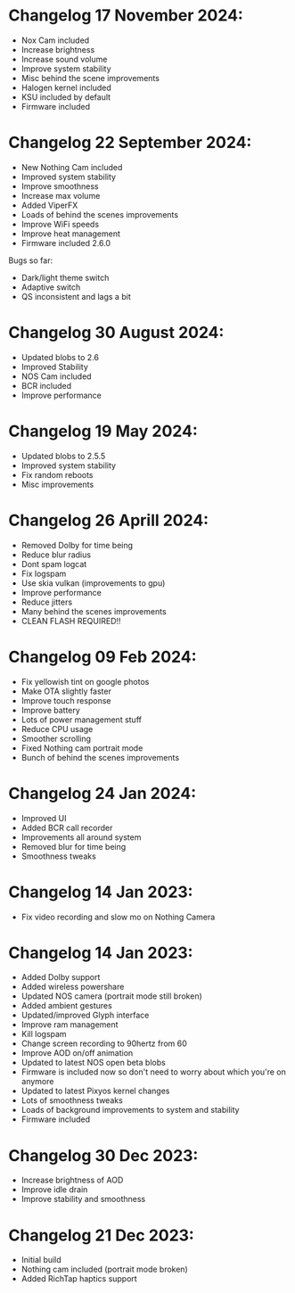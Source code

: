 # Changelog 17 November 2024:
- Nox Cam included
- Increase brightness
- Increase sound volume
- Improve system stability
- Misc behind the scene improvements
- Halogen kernel included
- KSU included by default
- Firmware included

# Changelog 22 September 2024:
- New Nothing Cam included
- Improved system stability
- Improve smoothness
- Increase max volume
- Added ViperFX
- Loads of behind the scenes improvements
- Improve WiFi speeds
- Improve heat management
- Firmware included 2.6.0

Bugs so far: 
- Dark/light theme switch
- Adaptive switch
- QS inconsistent and lags a bit

# Changelog 30 August 2024:
- Updated blobs to 2.6
- Improved Stability
- NOS Cam included
- BCR included
- Improve performance

# Changelog 19 May 2024:
- Updated blobs to 2.5.5
- Improved system stability
- Fix random reboots
- Misc improvements

# Changelog 26 Aprill 2024:
- Removed Dolby for time being
- Reduce blur radius
- Dont spam logcat
- Fix logspam
- Use skia vulkan (improvements to gpu)
- Improve performance
- Reduce jitters
- Many behind the scenes improvements
- CLEAN FLASH REQUIRED!!

# Changelog 09 Feb 2024:
- Fix yellowish tint on google photos
- Make OTA slightly faster
- Improve touch response
- Improve battery
- Lots of power management stuff
- Reduce CPU usage
- Smoother scrolling
- Fixed Nothing cam portrait mode
- Bunch of behind the scenes improvements

# Changelog 24 Jan 2024:
- Improved UI
- Added BCR call recorder
- Improvements all around system
- Removed blur for time being
- Smoothness tweaks

# Changelog 14 Jan 2023:
- Fix video recording and slow mo on Nothing Camera

# Changelog 14 Jan 2023:
- Added Dolby support
- Added wireless powershare
- Updated NOS camera (portrait mode still broken)
- Added ambient gestures
- Updated/improved Glyph interface
- Improve ram management
- Kill logspam
- Change screen recording to 90hertz from 60
- Improve AOD on/off animation
- Updated to latest NOS open beta blobs
- Firmware is included now so don't need to worry about which you're on anymore
- Updated to latest Pixyos kernel changes
- Lots of smoothness tweaks
- Loads of background improvements to system and stability
- Firmware included

# Changelog 30 Dec 2023:
- Increase brightness of AOD
- Improve idle drain
- Improve stability and smoothness

# Changelog 21 Dec 2023:
- Initial build
- Nothing cam included (portrait mode broken)
- Added RichTap haptics support

